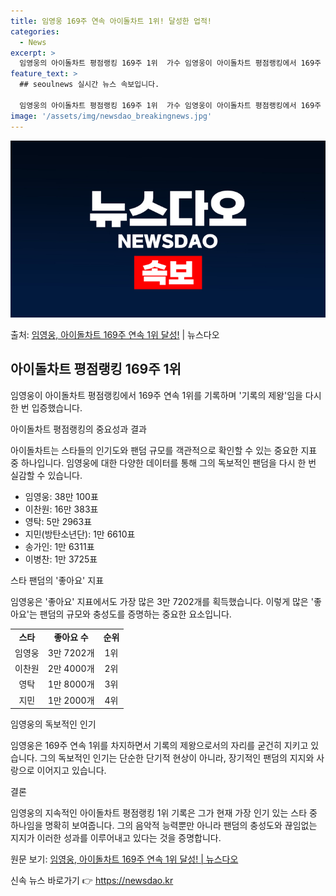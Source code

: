 ```yaml
---
title: 임영웅 169주 연속 아이돌차트 1위! 달성한 업적!
categories:
  - News
excerpt: >
  임영웅의 아이돌차트 평점랭킹 169주 1위  가수 임영웅이 아이돌차트 평점랭킹에서 169주 연속 1위를 기록…
feature_text: >
  ## seoulnews 실시간 뉴스 속보입니다.

  임영웅의 아이돌차트 평점랭킹 169주 1위  가수 임영웅이 아이돌차트 평점랭킹에서 169주 연속 1위를 기록…
image: '/assets/img/newsdao_breakingnews.jpg'
---
```


![뉴스다오 속보](/assets/img/newsdao_breakingnews.jpg)

<p>출처: <a href="https://newsdao.kr/4410" rel="dofollow">임영웅, 아이돌차트 169주 연속 1위 달성!</a> | 뉴스다오</p>

<h2 data-ke-size="size26">아이돌차트 평점랭킹 169주 1위</h2>
임영웅이 아이돌차트 평점랭킹에서 169주 연속 1위를 기록하며 '기록의 제왕'임을 다시 한 번 입증했습니다.

<p data-ke-size="size16">아이돌차트 평점랭킹의 중요성과 결과</p>
아이돌차트는 스타들의 인기도와 팬덤 규모를 객관적으로 확인할 수 있는 중요한 지표 중 하나입니다. 임영웅에 대한 다양한 데이터를 통해 그의 독보적인 팬덤을 다시 한 번 실감할 수 있습니다.

<ul>
  <li>임영웅: 38만 100표</li>
  <li>이찬원: 16만 383표</li>
  <li>영탁: 5만 2963표</li>
  <li>지민(방탄소년단): 1만 6610표</li>
  <li>송가인: 1만 6311표</li>
  <li>이병찬: 1만 3725표</li>
</ul>

<p data-ke-size="size16">스타 팬덤의 '좋아요' 지표</p>
임영웅은 '좋아요' 지표에서도 가장 많은 3만 7202개를 획득했습니다. 이렇게 많은 '좋아요'는 팬덤의 규모와 충성도를 증명하는 중요한 요소입니다.

<table>
  <tr>
    <td style="text-align: center; height: 17px;"><b>스타</b></td>
    <td style="text-align: center; height: 17px;"><b>좋아요 수</b></td>
    <td style="text-align: center; height: 17px;"><b>순위</b></td>
  </tr>
  <tr>
    <td style="text-align: center; height: 17px;">임영웅</td>
    <td style="text-align: center; height: 17px;">3만 7202개</td>
    <td style="text-align: center; height: 17px;">1위</td>
  </tr>
  <tr>
    <td style="text-align: center; height: 17px;">이찬원</td>
    <td style="text-align: center; height: 17px;">2만 4000개</td>
    <td style="text-align: center; height: 17px;">2위</td>
  </tr>
  <tr>
    <td style="text-align: center; height: 17px;">영탁</td>
    <td style="text-align: center; height: 17px;">1만 8000개</td>
    <td style="text-align: center; height: 17px;">3위</td>
  </tr>
  <tr>
    <td style="text-align: center; height: 17px;">지민</td>
    <td style="text-align: center; height: 17px;">1만 2000개</td>
    <td style="text-align: center; height: 17px;">4위</td>
  </tr>
</table>

<p data-ke-size="size16">임영웅의 독보적인 인기</p>
임영웅은 169주 연속 1위를 차지하면서 기록의 제왕으로서의 자리를 굳건히 지키고 있습니다. 그의 독보적인 인기는 단순한 단기적 현상이 아니라, 장기적인 팬덤의 지지와 사랑으로 이어지고 있습니다.

<p data-ke-size="size16">결론</p>
임영웅의 지속적인 아이돌차트 평점랭킹 1위 기록은 그가 현재 가장 인기 있는 스타 중 하나임을 명확히 보여줍니다. 그의 음악적 능력뿐만 아니라 팬덤의 충성도와 끊임없는 지지가 이러한 성과를 이루어내고 있다는 것을 증명합니다.

원문 보기: <a href="https://newsdao.kr/4410">임영웅, 아이돌차트 169주 연속 1위 달성! | 뉴스다오</a> 

신속 뉴스 바로가기 👉 <a href="https://newsdao.kr" rel="dofollow">https://newsdao.kr</a>


